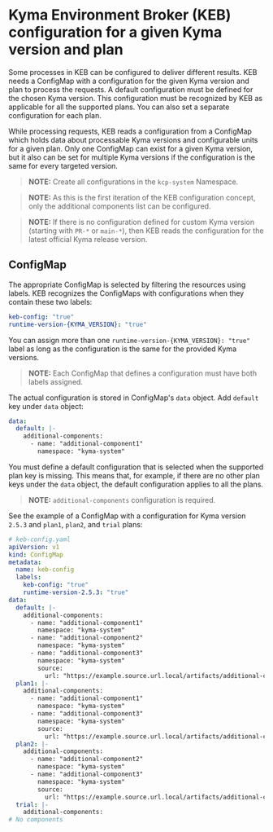 # Kyma Environment Broker (KEB) configuration for a given Kyma version and plan

Some processes in KEB can be configured to deliver different results. KEB needs a ConfigMap with a configuration for the given Kyma version and plan to process the requests. 
A default configuration must be defined for the chosen Kyma version. This configuration must be recognized by KEB as applicable for all the supported plans. You can also set a separate configuration for each plan.
  
While processing requests, KEB reads a configuration from a ConfigMap which holds data about processable Kyma versions and configurable units for a given plan. Only one ConfigMap can exist for a given Kyma version, but it also can be set for multiple Kyma versions if the configuration is the same for every targeted version.

> **NOTE:** Create all configurations in the `kcp-system` Namespace.

> **NOTE:** As this is the first iteration of the KEB configuration concept, only the additional components list can be configured.

> **NOTE:** If there is no configuration defined for custom Kyma version (starting with `PR-*` or `main-*`), then KEB reads the configuration for the latest official Kyma release version.

## ConfigMap  

The appropriate ConfigMap is selected by filtering the resources using labels. KEB recognizes the ConfigMaps with configurations when they contain these two labels:

```yaml
keb-config: "true"
runtime-version-{KYMA_VERSION}: "true"
```

You can assign more than one ```runtime-version-{KYMA_VERSION}: "true"``` label as long as the configuration is the same for the provided Kyma versions.

> **NOTE:** Each ConfigMap that defines a configuration must have both labels assigned.

The actual configuration is stored in ConfigMap's `data` object. Add `default` key under `data` object:

```yaml
data:
  default: |-
    additional-components:
      - name: "additional-component1"
        namespace: "kyma-system"
```

You must define a default configuration that is selected when the supported plan key is missing. This means that, for example, if there are no other plan keys under the `data` object, the default configuration applies to all the plans. 

> **NOTE:** `additional-components` configuration is required.

See the example of a ConfigMap with a configuration for Kyma version `2.5.3` and `plan1`, `plan2`, and `trial` plans:

```yaml
# keb-config.yaml
apiVersion: v1
kind: ConfigMap
metadata:
  name: keb-config
  labels:
    keb-config: "true"
    runtime-version-2.5.3: "true"
data:
  default: |-
    additional-components:
      - name: "additional-component1"
        namespace: "kyma-system"
      - name: "additional-component2"
        namespace: "kyma-system"
      - name: "additional-component3"
        namespace: "kyma-system"
        source:
          url: "https://example.source.url.local/artifacts/additional-component3-0.0.1.tgz"
  plan1: |-
    additional-components:
      - name: "additional-component1"
        namespace: "kyma-system"
      - name: "additional-component3"
        namespace: "kyma-system"
        source:
          url: "https://example.source.url.local/artifacts/additional-component3-0.0.1.tgz"
  plan2: |-
    additional-components:
      - name: "additional-component2"
        namespace: "kyma-system"
      - name: "additional-component3"
        namespace: "kyma-system"
        source:
          url: "https://example.source.url.local/artifacts/additional-component3-0.0.1.tgz"
  trial: |-
    additional-components:
# No components

```